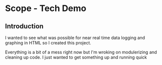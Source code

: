 Scope - Tech Demo
=================
Introduction
-----------------
I wanted to see what was possible for near real time data
logging and graphing in HTML so I created this project.

Everything is a bit of a mess right now but I'm wroking
on modulerizing and cleaning up code. I just wanted to get
something up and running quick
